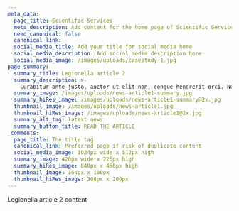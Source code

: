 ```yaml
---
meta_data:
  page_title: Scientific Services
  meta_description: Add content for the home page of Scientific Services here...
  need_canonical: false
  canonical_link:
  social_media_title: Add your title for social media here
  social_media_description: Add social media description here
  social_media_image: /images/uploads/casestudy-1.jpg
page_summary:
  summary_title: Legionella article 2
  summary_description: >-
    Curabitur ante justo, auctor ut elit non, congue hendrerit orci. Nullam quis convallis turpis.
  summary_image: /images/uploads/news-article1-summary.jpg
  summary_hiRes_image: /images/uploads/news-article1-summary@2x.jpg
  thumbnail_image: /images/uploads/news-article1.jpg
  thumbnail_hiRes_image: /images/uploads/news-article1@2x.jpg
  summary_alt_tag: latest news
  summary_button_title: READ THE ARTICLE
_comments:
  page_title: The title tag
  canonical_link: Preferred page if risk of duplicate content
  social_media_image: 1024px wide x 512px high
  summary_image: 420px wide x 226px high
  summary_hiRes_image: 840px x 450px high
  thumbnail_image: 154px x 100px
  thumbnail_hiRes_image: 308px x 200px
---
```

Legionella article 2 content
